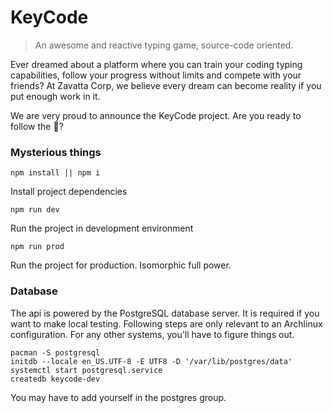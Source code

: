 # KeyCode

> An awesome and reactive typing game, source-code oriented.

Ever dreamed about a platform where you can train your coding typing capabilities, follow your progress without limits and compete with your friends?
At Zavatta Corp, we believe every dream can become reality if you put enough work in it.

We are very proud to announce the KeyCode project. Are you ready to follow the :rabbit2:?

### Mysterious things

    npm install || npm i

Install project dependencies

    npm run dev

Run the project in development environment

    npm run prod

Run the project for production. Isomorphic full power.

### Database

The api is powered by the PostgreSQL database server.
It is required if you want to make local testing.
Following steps are only relevant to an Archlinux configuration. For any other systems, you'll have to figure things out.

    pacman -S postgresql
    initdb --locale en_US.UTF-8 -E UTF8 -D '/var/lib/postgres/data'
    systemctl start postgresql.service
    createdb keycode-dev

You may have to add yourself in the postgres group.

